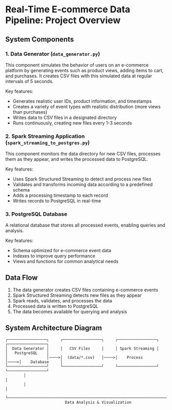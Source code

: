 # Real-Time E-commerce Data Pipeline: Project Overview

## System Components

### 1. Data Generator (`data_generator.py`)
This component simulates the behavior of users on an e-commerce platform by generating events such as product views, adding items to cart, and purchases. It creates CSV files with this simulated data at regular intervals of 5 seconds.

Key features:
- Generates realistic user IDs, product information, and timestamps
- Creates a variety of event types with realistic distribution (more views than purchases)
- Writes data to CSV files in a designated directory
- Runs continuously, creating new files every 1-3 seconds

### 2. Spark Streaming Application (`spark_streaming_to_postgres.py`)
This component monitors the data directory for new CSV files, processes them as they appear, and writes the processed data to PostgreSQL.

Key features:
- Uses Spark Structured Streaming to detect and process new files
- Validates and transforms incoming data according to a predefined schema
- Adds a processing timestamp to each record
- Writes records to PostgreSQL in real-time

### 3. PostgreSQL Database
A relational database that stores all processed events, enabling queries and analysis.

Key features:
- Schema optimized for e-commerce event data
- Indexes to improve query performance
- Views and functions for common analytical needs

## Data Flow

1. The data generator creates CSV files containing e-commerce events
2. Spark Structured Streaming detects new files as they appear
3. Spark reads, validates, and processes the data
4. Processed data is written to PostgreSQL
5. The data becomes available for querying and analysis

## System Architecture Diagram

```
┌─────────────────┐     ┌─────────────────┐     ┌─────────────────┐     ┌─────────────────┐
│  Data Generator │     │   CSV Files     │     │ Spark Streaming │     │   PostgreSQL    │
│                 │────>│  (data/*.csv)   │────>│    Process      │────>│    Database     │
└─────────────────┘     └─────────────────┘     └─────────────────┘     └─────────────────┘
        │                                                                        │
        │                                                                        │
        └────────────────────────────────────────────────────────────────────────┘
                          Data Analysis & Visualization
```

